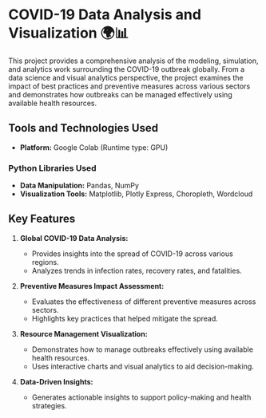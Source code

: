 # COVID-19 Data Analysis and Visualization 🌍📊  

This project provides a comprehensive analysis of the modeling, simulation, and analytics work surrounding the COVID-19 outbreak globally. From a data science and visual analytics perspective, the project examines the impact of best practices and preventive measures across various sectors and demonstrates how outbreaks can be managed effectively using available health resources.  

## Tools and Technologies Used  
- **Platform:** Google Colab (Runtime type: GPU)   

### Python Libraries Used  
- **Data Manipulation:** Pandas, NumPy  
- **Visualization Tools:** Matplotlib, Plotly Express, Choropleth, Wordcloud  

## Key Features  
1. **Global COVID-19 Data Analysis:**  
   - Provides insights into the spread of COVID-19 across various regions.  
   - Analyzes trends in infection rates, recovery rates, and fatalities.  

2. **Preventive Measures Impact Assessment:**  
   - Evaluates the effectiveness of different preventive measures across sectors.  
   - Highlights key practices that helped mitigate the spread.  

3. **Resource Management Visualization:**  
   - Demonstrates how to manage outbreaks effectively using available health resources.  
   - Uses interactive charts and visual analytics to aid decision-making.  

4. **Data-Driven Insights:**  
   - Generates actionable insights to support policy-making and health strategies.
